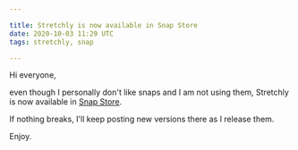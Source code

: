 ```yaml
---

title: Stretchly is now available in Snap Store
date: 2020-10-03 11:29 UTC
tags: stretchly, snap

---
```


Hi everyone,

even though I personally don't like snaps and I am not using them, Stretchly is now available in [Snap Store](https://snapcraft.io/stretchly).

If nothing breaks, I'll keep posting new versions there as I release them.

Enjoy.  
